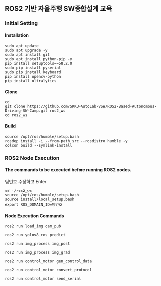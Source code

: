 ## ROS2 기반 자율주행 SW종합설계 교육

### Initial Setting

#### Installation

```
sudo apt update
sudo apt upgrade -y
sudo apt install git
sudo apt install python-pip -y
pip install setuptools==58.2.0
sudo pip install pyserial
sudo pip install keyboard
pip install opencv-python
pip install ultralytics
```
#### Clone
```
cd
git clone https://github.com/SKKU-AutoLab-VSW/ROS2-Based-Autonomous-Driving-SW-Camp.git ros2_ws
cd ros2_ws
```

#### Build
```
source /opt/ros/humble/setup.bash
rosdep install -i --from-path src --rosdistro humble -y
colcon build --symlink-install
```


### ROS2 Node Execution

#### The commands to be executed before running ROS2 nodes.
팀번호 수정하고 Enter
```
cd ~/ros2_ws
source /opt/ros/humble/setup.bash
source install/local_setup.bash
export ROS_DOMAIN_ID=팀번호
```

#### Node Execution Commands
```
ros2 run load_img cam_pub
```
```
ros2 run yolov8_ros predict
```
```
ros2 run img_process img_post
```
```
ros2 run img_process img_grad
```
```
ros2 run control_motor gen_control_data
```
```
ros2 run control_motor convert_protocol
```
```
ros2 run control_motor send_serial 
```



